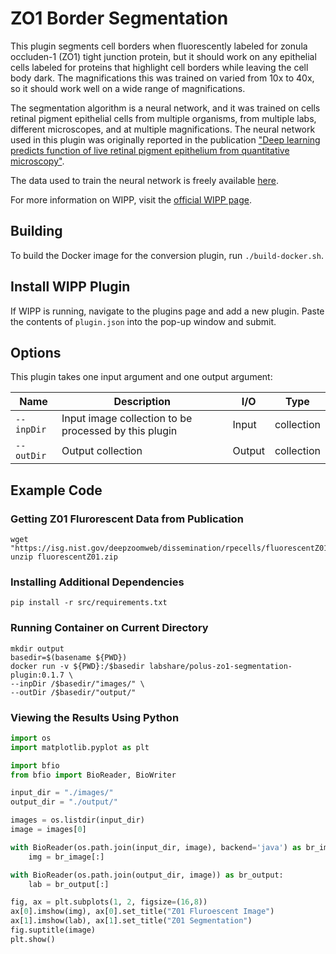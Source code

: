 # ZO1 Border Segmentation

This plugin segments cell borders when fluorescently labeled for zonula occluden-1 (ZO1) tight junction protein, but it should work on any epithelial cells labeled for proteins that highlight cell borders while leaving the cell body dark. The magnifications this was trained on varied from 10x to 40x, so it should work well on a wide range of magnifications.

The segmentation algorithm is a neural network, and it was trained on cells retinal pigment epithelial cells from multiple organisms, from multiple labs, different microscopes, and at multiple magnifications. The neural network used in this plugin was originally reported in the publication ["Deep learning predicts function of live retinal pigment epithelium from quantitative microscopy"](https://www.jci.org/articles/view/131187).

The data used to train the neural network is freely available [here](https://doi.org/doi:10.18434/T4/1503229).

For more information on WIPP, visit the [official WIPP page](https://isg.nist.gov/deepzoomweb/software/wipp).

## Building

To build the Docker image for the conversion plugin, run
`./build-docker.sh`.

## Install WIPP Plugin

If WIPP is running, navigate to the plugins page and add a new plugin. Paste the contents of `plugin.json` into the pop-up window and submit.

## Options

This plugin takes one input argument and one output argument:

| Name       | Description                                           | I/O    | Type       |
| ---------- | ----------------------------------------------------- | ------ | ---------- |
| `--inpDir` | Input image collection to be processed by this plugin | Input  | collection |
| `--outDir` | Output collection                                     | Output | collection |

## Example Code 

### Getting Z01 Flurorescent Data from Publication
```Linux
wget "https://isg.nist.gov/deepzoomweb/dissemination/rpecells/fluorescentZ01.zip"
unzip fluorescentZ01.zip
```

### Installing Additional Dependencies 
```Linux
pip install -r src/requirements.txt
```

### Running Container on Current Directory
``` Linux
mkdir output
basedir=$(basename ${PWD})
docker run -v ${PWD}:/$basedir labshare/polus-zo1-segmentation-plugin:0.1.7 \
--inpDir /$basedir/"images/" \
--outDir /$basedir/"output/"
```

### Viewing the Results Using Python
```Python
import os
import matplotlib.pyplot as plt

import bfio
from bfio import BioReader, BioWriter

input_dir = "./images/"
output_dir = "./output/"

images = os.listdir(input_dir)
image = images[0]

with BioReader(os.path.join(input_dir, image), backend='java') as br_image:
    img = br_image[:]

with BioReader(os.path.join(output_dir, image)) as br_output:
    lab = br_output[:]

fig, ax = plt.subplots(1, 2, figsize=(16,8))
ax[0].imshow(img), ax[0].set_title("Z01 Fluroescent Image")
ax[1].imshow(lab), ax[1].set_title("Z01 Segmentation")
fig.suptitle(image)
plt.show()
```
